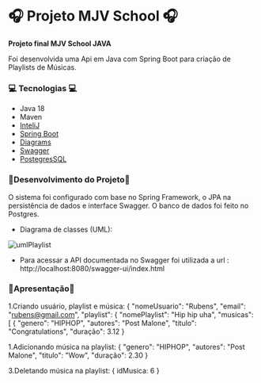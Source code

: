 **<h1>🎧 Projeto MJV School 🎧</h1>**

**Projeto final MJV School JAVA**

Foi desenvolvida uma Api em Java com Spring Boot para criação de Playlists de Músicas.

<h3>💻 Tecnologias 💻</h3>

- Java 18
- Maven
- [InteliJ](https://www.jetbrains.com/pt-br/idea/)
- [Spring Boot](https://spring.io/projects/spring-boot)
- [Diagrams](https://app.diagrams.net/) 
- [Swagger](https://swagger.io/) 
- [PostegresSQL](https://www.postgresql.org/)

<h3>📝Desenvolvimento do Projeto📝</h3>
O sistema foi configurado com base no Spring Framework, o JPA na persistência de dados e interface Swagger. O banco de dados foi feito no Postgres.


- Diagrama de classes (UML):

![umlPlaylist](https://user-images.githubusercontent.com/99191483/169045393-f3aaea1d-a7d5-481b-9f25-3058b7620402.png)


- Para acessar a API documentada no Swagger foi utilizada a url : http://localhost:8080/swagger-ui/index.html


<h3>📂Apresentação📂</h3>

1.Criando usuário, playlist e música:
{
  "nomeUsuario": "Rubens",
  "email": "rubens@gmail.com",
  "playlist": {
    "nomePlaylist": "Hip hip uha",
    "musicas": [
      {
        "genero": "HIPHOP",
        "autores": "Post Malone",
        "titulo": "Congratulations",
        "duração": 3.12
}

1.Adicionando música na playlist:
{
 "genero": "HIPHOP",
  "autores": "Post Malone",
  "titulo": "Wow",
  "duração": 2.30
}

3.Deletando música na playlist:
{
  idMusica: 6
}
